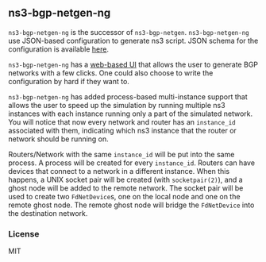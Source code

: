 ns3-bgp-netgen-ng
---

`ns3-bgp-netgen-ng` is the successor of `ns3-bgp-netgen`. `ns3-bgp-netgen-ng` use JSON-based configuration to generate ns3 script. JSON schema for the configuration is available [here](https://raw.githubusercontent.com/Nat-Lab/ns3-bgp-netgen-ng/master/res/netgen-conf-schema.json).

`ns3-bgp-netgen-ng` has a [web-based UI](https://lab.nat.moe/ns3-bgp-netgen-ng/) that allows the user to generate BGP networks with a few clicks. One could also choose to write the configuration by hard if they want to.

`ns3-bgp-netgen-ng` has added process-based multi-instance support that allows the user to speed up the simulation by running multiple ns3 instances with each instance running only a part of the simulated network. You will notice that now every network and router has an `instance_id` associated with them, indicating which ns3 instance that the router or network should be running on.

Routers/Network with the same `instance_id` will be put into the same process. A process will be created for every `instance_id`. Routers can have devices that connect to a network in a different instance. When this happens, a UNIX socket pair will be created (with `socketpair(2)`), and a ghost node will be added to the remote network. The socket pair will be used to create two `FdNetDevice`s, one on the local node and one on the remote ghost node. The remote ghost node will bridge the `FdNetDevice` into the destination network.

### License

MIT
